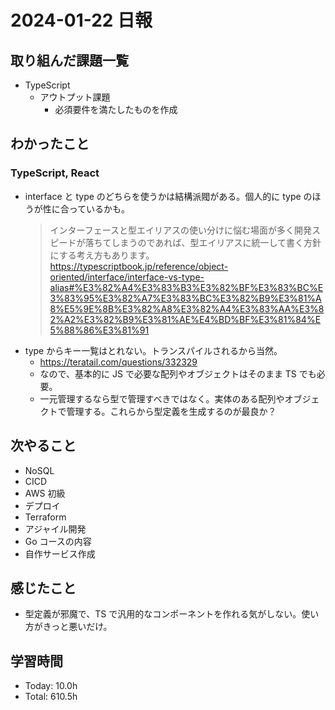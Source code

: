 # 2024-01-22 日報

## 取り組んだ課題一覧

- TypeScript
  - アウトプット課題
    - 必須要件を満たしたものを作成

## わかったこと

### TypeScript, React

- interface と type のどちらを使うかは結構派閥がある。個人的に type のほうが性に合っているかも。
  > インターフェースと型エイリアスの使い分けに悩む場面が多く開発スピードが落ちてしまうのであれば、型エイリアスに統一して書く方針にする考え方もあります。
  > https://typescriptbook.jp/reference/object-oriented/interface/interface-vs-type-alias#%E3%82%A4%E3%83%B3%E3%82%BF%E3%83%BC%E3%83%95%E3%82%A7%E3%83%BC%E3%82%B9%E3%81%A8%E5%9E%8B%E3%82%A8%E3%82%A4%E3%83%AA%E3%82%A2%E3%82%B9%E3%81%AE%E4%BD%BF%E3%81%84%E5%88%86%E3%81%91
- type からキー一覧はとれない。トランスパイルされるから当然。
  - https://teratail.com/questions/332329
  - なので、基本的に JS で必要な配列やオブジェクトはそのまま TS でも必要。
  - 一元管理するなら型で管理すべきではなく。実体のある配列やオブジェクトで管理する。これらから型定義を生成するのが最良か？

## 次やること

- NoSQL
- CICD
- AWS 初級
- デプロイ
- Terraform
- アジャイル開発
- Go コースの内容
- 自作サービス作成

## 感じたこと

- 型定義が邪魔で、TS で汎用的なコンポーネントを作れる気がしない。使い方がきっと悪いだけ。

## 学習時間

- Today: 10.0h
- Total: 610.5h

